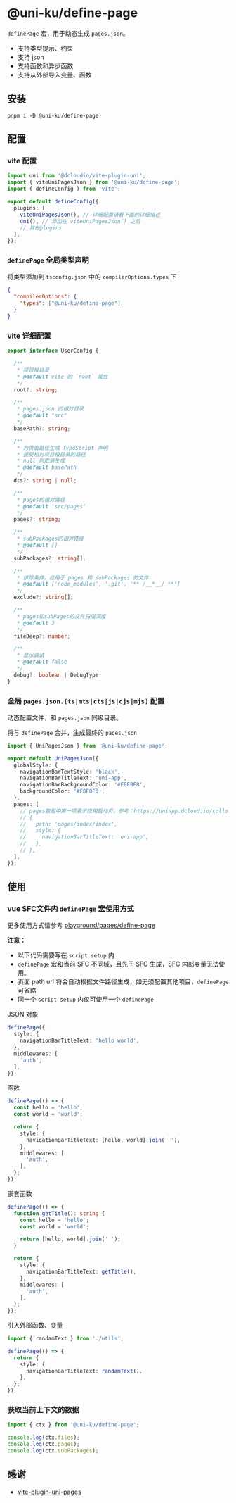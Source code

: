 # @uni-ku/define-page

`definePage` 宏，用于动态生成 `pages.json`。

- 支持类型提示、约束
- 支持 json
- 支持函数和异步函数
- 支持从外部导入变量、函数

## 安装

```shell
pnpm i -D @uni-ku/define-page
```

## 配置

### vite 配置
```ts
import uni from '@dcloudio/vite-plugin-uni';
import { viteUniPagesJson } from '@uni-ku/define-page';
import { defineConfig } from 'vite';

export default defineConfig({
  plugins: [
    viteUniPagesJson(), // 详细配置请看下面的详细描述
    uni(), // 添加在 viteUniPagesJson() 之后
    // 其他plugins
  ],
});
```

### `definePage` 全局类型声明

将类型添加到 `tsconfig.json` 中的 `compilerOptions.types` 下

```json
{
  "compilerOptions": {
    "types": ["@uni-ku/define-page"]
  }
}
```

### vite 详细配置

```ts
export interface UserConfig {

  /**
   * 项目根目录
   * @default vite 的 `root` 属性
   */
  root?: string;

  /**
   * pages.json 的相对目录
   * @default "src"
   */
  basePath?: string;

  /**
   * 为页面路径生成 TypeScript 声明
   * 接受相对项目根目录的路径
   * null 则取消生成
   * @default basePath
   */
  dts?: string | null;

  /**
   * pages的相对路径
   * @default 'src/pages'
   */
  pages?: string;

  /**
   * subPackages的相对路径
   * @default []
   */
  subPackages?: string[];

  /**
   * 排除条件，应用于 pages 和 subPackages 的文件
   * @default ['node_modules', '.git', '** /__*__/ **']
   */
  exclude?: string[];

  /**
   * pages和subPages的文件扫描深度
   * @default 3
   */
  fileDeep?: number;

  /**
   * 显示调试
   * @default false
   */
  debug?: boolean | DebugType;
}
```

### 全局 `pages.json.(ts|mts|cts|js|cjs|mjs)` 配置

动态配置文件，和 `pages.json` 同级目录。

将与 `definePage` 合并，生成最终的 `pages.json`

```ts
import { UniPagesJson } from '@uni-ku/define-page';

export default UniPagesJson({
  globalStyle: {
    navigationBarTextStyle: 'black',
    navigationBarTitleText: 'uni-app',
    navigationBarBackgroundColor: '#F8F8F8',
    backgroundColor: '#F8F8F8',
  },
  pages: [
    // pages数组中第一项表示应用启动页，参考：https://uniapp.dcloud.io/collocation/pages
    // {
    //   path: 'pages/index/index',
    //   style: {
    //     navigationBarTitleText: 'uni-app',
    //   },
    // },
  ],
});
```

## 使用

### vue SFC文件内 `definePage` 宏使用方式

更多使用方式请参考 [playground/pages/define-page](../playground/src/pages/define-page/)

**注意：**
- 以下代码需要写在 `script setup` 内
- `definePage` 宏和当前 SFC 不同域，且先于 SFC 生成，SFC 内部变量无法使用。
- 页面 path url 将会自动根据文件路径生成，如无须配置其他项目，`definePage`可省略
- 同一个 `script setup` 内仅可使用一个 `definePage`

JSON 对象
```ts
definePage({
  style: {
    navigationBarTitleText: 'hello world',
  },
  middlewares: [
    'auth',
  ],
});
```

函数
```ts
definePage(() => {
  const hello = 'hello';
  const world = 'world';

  return {
    style: {
      navigationBarTitleText: [hello, world].join(' '),
    },
    middlewares: [
      'auth',
    ],
  };
});
```

嵌套函数
```ts
definePage(() => {
  function getTitle(): string {
    const hello = 'hello';
    const world = 'world';

    return [hello, world].join(' ');
  }

  return {
    style: {
      navigationBarTitleText: getTitle(),
    },
    middlewares: [
      'auth',
    ],
  };
});
```

引入外部函数、变量
```ts
import { randamText } from './utils';

definePage(() => {
  return {
    style: {
      navigationBarTitleText: randamText(),
    },
  };
});
```

### 获取当前上下文的数据

```ts
import { ctx } from '@uni-ku/define-page';

console.log(ctx.files);
console.log(ctx.pages);
console.log(ctx.subPackages);
```

## 感谢
- [vite-plugin-uni-pages](https://github.com/uni-helper/vite-plugin-uni-pages)
